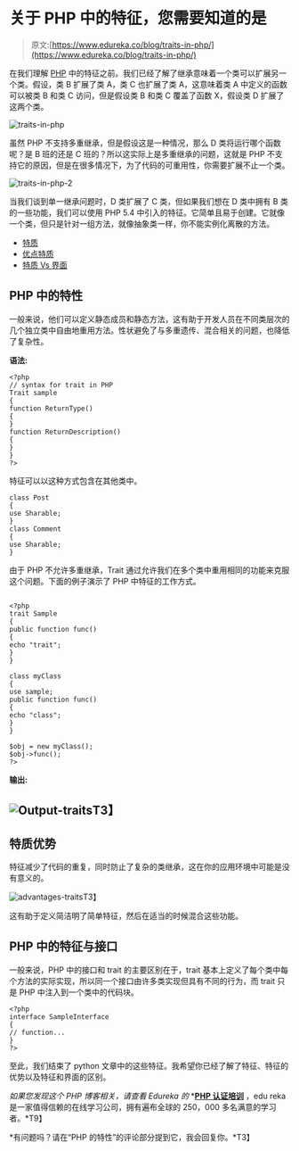 # 关于 PHP 中的特征，您需要知道的是

> 原文:[https://www.edureka.co/blog/traits-in-php/](https://www.edureka.co/blog/traits-in-php/)

在我们理解 [PHP](https://www.edureka.co/blog/php-tutorial-for-beginners/) 中的特征之前。我们已经了解了继承意味着一个类可以扩展另一个类。假设，类 B 扩展了类 A，类 C 也扩展了类 A，这意味着类 A 中定义的函数可以被类 B 和类 C 访问，但是假设类 B 和类 C 覆盖了函数 X，假设类 D 扩展了这两个类。

![traits-in-php](../Images/9be97150ca64e511481c0474a2523697.png)

虽然 PHP 不支持多重继承，但是假设这是一种情况，那么 D 类将运行哪个函数呢？是 B 班的还是 C 班的？所以这实际上是多重继承的问题，这就是 PHP 不支持它的原因，但是在很多情况下，为了代码的可重用性，你需要扩展不止一个类。

![traits-in-php-2](../Images/054432c15ba500ab324e36d45358b127.png)

当我们谈到单一继承问题时，D 类扩展了 C 类，但如果我们想在 D 类中拥有 B 类的一些功能，我们可以使用 PHP 5.4 中引入的特征。它简单且易于创建。它就像一个类，但只是针对一组方法，就像抽象类一样，你不能实例化离散的方法。

*   [特质](#traits)
*   [优点特质](#advantage)
*   [特质 Vs 界面](#interface)

## **PHP 中的特性**

一般来说，他们可以定义静态成员和静态方法，这有助于开发人员在不同类层次的几个独立类中自由地重用方法。性状避免了与多重遗传、混合相关的问题，也降低了复杂性。

**语法:**

```
<?php
// syntax for trait in PHP
Trait sample
{
function ReturnType()
{
}
function ReturnDescription()
{
}
}
?>

```

特征可以以这种方式包含在其他类中。

```
class Post
{
use Sharable;
}
class Comment
{
use Sharable;
}

```

由于 PHP 不允许多重继承，Trait 通过允许我们在多个类中重用相同的功能来克服这个问题。下面的例子演示了 PHP 中特征的工作方式。

```

<?php
trait Sample
{
public function func()
{
echo "trait";
}
}

class myClass
{
use sample;
public function func()
{
echo "class";
}
}

$obj = new myClass();
$obj->func();
?>

```

**输出:**

## **![Output-traits](../Images/18c2840110ba99f279aabeca19adb1d3.png)T3】**

## **特质优势**

特征减少了代码的重复，同时防止了复杂的类继承，这在你的应用环境中可能是没有意义的。

![advantages-traits](../Images/a62d7a9a790be1477793a7c522902277.png)T3】

这有助于定义简洁明了简单特征，然后在适当的时候混合这些功能。

## **PHP 中的特征与接口**

一般来说，PHP 中的接口和 trait 的主要区别在于，trait 基本上定义了每个类中每个方法的实际实现，所以同一个接口由许多类实现但具有不同的行为，而 trait 只是 PHP 中注入到一个类中的代码块。

```
<?php
interface SampleInterface
{
// function...
}
?>

```

至此，我们结束了 python 文章中的这些特征。我希望你已经了解了特征、特征的优势以及特征和界面的区别。

*如果您发现这个 PHP 博客相关，请查看 Edureka 的* *[**PHP 认证培训**](https://www.edureka.co/php-mysql-self-paced) ，edu reka 是一家值得信赖的在线学习公司，拥有遍布全球的 250，000 多名满意的学习者。*T9】

*有问题吗？请在“PHP 的特性”的评论部分提到它，我会回复你。*T3】